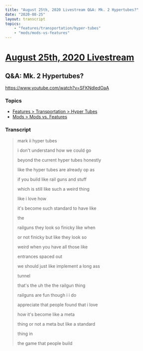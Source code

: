 ```yaml
---
title: "August 25th, 2020 Livestream Q&A: Mk. 2 Hypertubes?"
date: "2020-08-25"
layout: transcript
topics:
    - "features/transportation/hyper-tubes"
    - "mods/mods-vs-features"
---
```

# [August 25th, 2020 Livestream](../2020-08-25.md)
## Q&A: Mk. 2 Hypertubes?
https://www.youtube.com/watch?v=SFKNdledOaA

### Topics
* [Features > Transportation > Hyper Tubes](../topics/features/transportation/hyper-tubes.md)
* [Mods > Mods vs. Features](../topics/mods/mods-vs-features.md)

### Transcript

> mark ii hyper tubes
>
> i don't understand how we could go
>
> beyond the current hyper tubes honestly
>
> like the hyper tubes are already op as
>
> if you build like rail guns and stuff
>
> which is still like such a weird thing
>
> like i love how
>
> it's become such standard to have like
>
> the
>
> railguns they look so finicky like when
>
> or not finicky but like they look so
>
> weird when you have all those like
>
> entrances spaced out
>
> we should just like implement a long ass
>
>  tunnel
>
> that's the uh the the railgun thing
>
> railguns are fun though i i do
>
> appreciate that people found that i love
>
> how it's become like a meta
>
> thing or not a meta but like a standard
>
> thing in
>
> the game that people build
>
